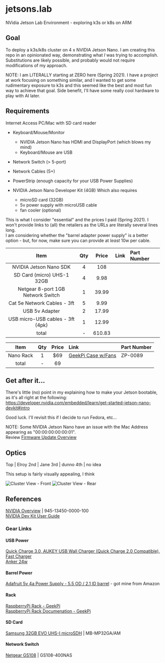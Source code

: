 # jetsons.lab
NVidia Jetson Lab Environment - exploring k3s or k8s on ARM

## Goal
To deploy a k3s/k8s cluster on 4 x NVIDIA Jetson Nano.
I am creating this repo in an opinionated way, demonstrating what *I* was trying to accomplish.  Substitutions are
 likely possible, and probably would not require modifications of my approach.

NOTE:  I am LITERALLY starting at ZERO here (Spring 2021).  I have a project at work focusing on something similar, 
    and I wanted to get some rudimentary exposure to k3s and this seemed like the best and most fun way to achieve 
    that goal.  Side benefit, I'll have some really cool hardware to play with AI later.

## Requirements
Internet Access
PC/Mac with SD card reader

* Keyboard/Mouse/Monitor
  * NVIDIA Jetson Nano has HDMI and DisplayPort (which blows my mind)
  * Keyboard/Mouse are USB  
* Network Switch (> 5-port)  
* Network Cables (5+)  
* PowerStrip (enough capacity for your USB Power Supplies)  

* NVIDIA Jetson Nano Developer Kit (4GB)
Which also requires
  * microSD card (32GB)
  * 5v power supply with microUSB cable
  * fan cooler (optional)

This is what I consider "essential" and the prices I paid (Spring 2021).  I won't provide links to (all) the retailers as the URLs are literally several lines long.  
I am considering whether the "barrel adapter power supply" is a better option - but, for now, make sure you can provide at *least* 10w per cable.

| Item                              | Qty | Price  | Link | Part Number |
|:---------------------------------:|:---:|:------:|:-----|:------------|
| NVIDIA Jetson Nano SDK            | 4   | 108    |
| SD Card (micro) UHS-1 32GB        | 4   | 9.98   | 
| Netgear 8-port 1GB Network Switch | 1   | 39.99  |
| Cat 5e Network Cables - 3ft       | 5   | 9.99   |
| USB 5v Adapter                    | 2   | 17.99  | 
| USB micro-USB cables - 3ft (4pk)  | 1   | 12.99  |
|                          total    | -   | 610.83 |

| Item                              | Qty | Price  | Link | Part Number |
|:---------------------------------:|:---:|:------:|:-----|:------|
| Nano Rack                         |  1  | $69    | [GeekPi Case w/Fans](https://www.amazon.com/gp/product/B085XSPV7G/ref=ppx_yo_dt_b_asin_title_o01_s00?ie=UTF8&psc=1) | ZP-0089 |
|                           total   | -   | 69     | | |

## Get after it...
There's little (no) point in my explaining how to make your Jetson bootable, as it's all right at the following:  
https://developer.nvidia.com/embedded/learn/get-started-jetson-nano-devkit#intro

Good luck.  I'll revisit this if I decide to run Fedora, etc...  

NOTE:  Some NVIDIA Jetson Nano have an issue with the Mac Address appearing as "00:00:00:00:00:01".  
Review 
[Firmware Update Overview](Foo/Firmware_Update-NVIDIA_Jetson_Nano.md)

## Optics
Top | Elroy
2nd | Jane
3rd | dunno
4th | no idea

This setup is fairly visually appealing, I think  

![Cluster View - Front](images/da_cluster_front.png)
![Cluster View - Rear](images/da_cluster_rear.png)

## References
[NVIDIA Overview](https://developer.nvidia.com/embedded/learn/get-started-jetson-nano-devkit) | 945-13450-0000-100  
[NVIDIA Dev Kit User Guide](https://developer.download.nvidia.com/assets/embedded/secure/jetson/Nano/docs/NV_Jetson_Nano_Developer_Kit_User_Guide.pdf?lEs1ihOZtCmxEbzRWEIdyueQP9ibiiW4nbX2zubJQdvC2RBPCL8yOTgOKG3jLccgRAAGuPw9zLx0KBdnpxwTLehUA447uIva0N3rylAS4Qe8-2lpgVoyDkw5xOuJMzjIq4HbGSx9PMNgFaFiMpotkHg0EujX4V9Kqn-HQSGBguf_TKtsgn58FdOoP2w_GQpAPZU)  

### Gear Links
#### USB Power
[Quick Charge 3.0, AUKEY USB Wall Charger (Quick Charge 2.0 Compatible), Fast Charger ](https://www.amazon.com/gp/product/B01BBZJ31Y/ref=ppx_yo_dt_b_search_asin_title?ie=UTF8&psc=1)   
[Anker 24w](https://www.amazon.com/Anker-PowerPort-Ultra-Compact-Technology-Foldable/dp/B071GJ6X7B/ref=sr_1_8?dchild=1&keywords=aukey+wall+charger&qid=1620737931&sr=8-8)  
#### Barrel Power
[Adafruit 5v 4a Power Supply - 5.5 OD / 2.1 ID barrel](https://www.adafruit.com/product/1466) - got mine from Amazon  
#### Rack
[RaspberryPi Rack - GeekPi](https://www.seeedstudio.com/Rack-Tower-Pro-p-4676.html)  
[RaspberryPi Rack Documenation - GeekPi](https://wiki.52pi.com/index.php/Rack_Tower_Pro_SKU:_ZP-0089)  
#### SD Card
[Samsung 32GB EVO UHS-I microSDH](https://www.bhphotovideo.com/c/product/1334896-REG/samsung_mb_mp32ga_am_evo_32gb_micro_sd.html/) | MB-MP32GA/AM  
#### Network Switch
[Netgear GS108](https://www.netgear.com/business/wired/switches/unmanaged/gs108/) | GS108-400NAS 
